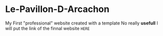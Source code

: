 # Le-Pavillon-D-Arcachon
My First "professional" website created with a template
No really **usefull**
I will put the link of the finnal website
```HERE```
